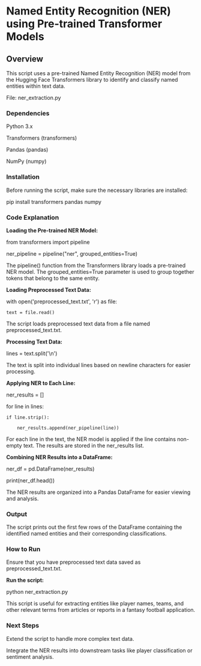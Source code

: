 # Named Entity Recognition (NER) using Pre-trained Transformer Models

## Overview

This script uses a pre-trained Named Entity Recognition (NER) model from the Hugging Face Transformers library to identify and classify named entities within text data.

File: ner_extraction.py

### **Dependencies**

Python 3.x

Transformers (transformers)

Pandas (pandas)

NumPy (numpy)

### **Installation**

Before running the script, make sure the necessary libraries are installed:

pip install transformers pandas numpy

### **Code Explanation**

**Loading the Pre-trained NER Model:**

from transformers import pipeline

ner_pipeline = pipeline("ner", grouped_entities=True)

The pipeline() function from the Transformers library loads a pre-trained NER model. The grouped_entities=True parameter is used to group together tokens that belong to the same entity.

**Loading Preprocessed Text Data:**

with open('preprocessed_text.txt', 'r') as file:

    text = file.read()
    
The script loads preprocessed text data from a file named preprocessed_text.txt.

**Processing Text Data:**

lines = text.split('\n')

The text is split into individual lines based on newline characters for easier processing.

**Applying NER to Each Line:**

ner_results = []

for line in lines:

    if line.strip():
    
        ner_results.append(ner_pipeline(line))
        
For each line in the text, the NER model is applied if the line contains non-empty text. The results are stored in the ner_results list.

**Combining NER Results into a DataFrame:**

ner_df = pd.DataFrame(ner_results)

print(ner_df.head())

The NER results are organized into a Pandas DataFrame for easier viewing and analysis.


### **Output**

The script prints out the first few rows of the DataFrame containing the identified named entities and their corresponding classifications.

### **How to Run**

Ensure that you have preprocessed text data saved as preprocessed_text.txt.

**Run the script:**

python ner_extraction.py

This script is useful for extracting entities like player names, teams, and other relevant terms from articles or reports in a fantasy football application.

### **Next Steps**

Extend the script to handle more complex text data.

Integrate the NER results into downstream tasks like player classification or sentiment analysis.
